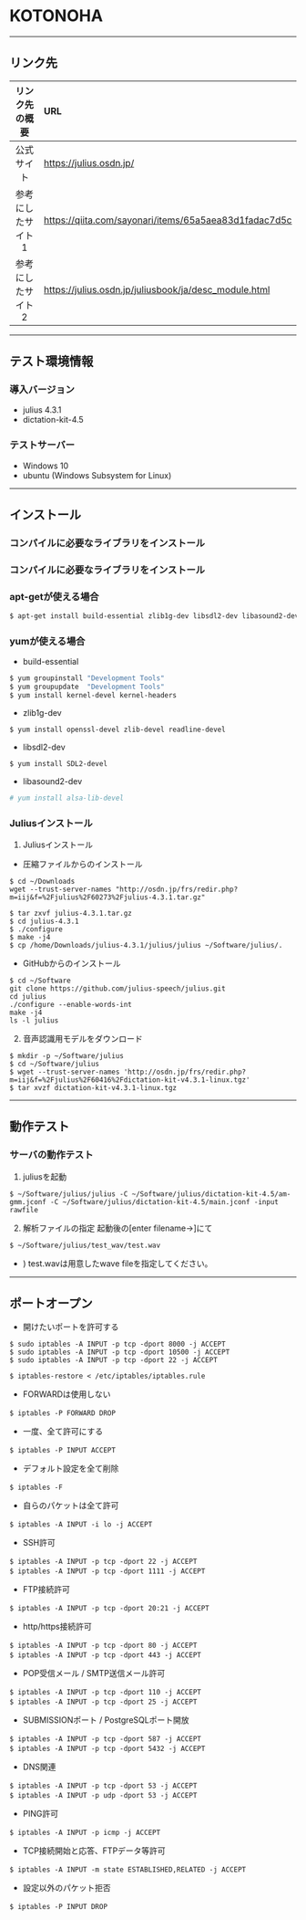 # KOTONOHA
---

## リンク先
|リンク先の概要|URL|
|:---:|:---|
|公式サイト|https://julius.osdn.jp/|
|参考にしたサイト 1|https://qiita.com/sayonari/items/65a5aea83d1fadac7d5c|
|参考にしたサイト 2|https://julius.osdn.jp/juliusbook/ja/desc_module.html|

---

## テスト環境情報
### 導入バージョン
- julius 4.3.1
- dictation-kit-4.5

### テストサーバー
- Windows 10
- ubuntu (Windows Subsystem for Linux)

---
## インストール

### コンパイルに必要なライブラリをインストール


### コンパイルに必要なライブラリをインストール

### apt-getが使える場合
```bash
$ apt-get install build-essential zlib1g-dev libsdl2-dev libasound2-dev
```

### yumが使える場合
- build-essential
```bash
$ yum groupinstall "Development Tools"
$ yum groupupdate  "Development Tools"
$ yum install kernel-devel kernel-headers
```

- zlib1g-dev
```bash
$ yum install openssl-devel zlib-devel readline-devel
```

- libsdl2-dev
```bash
$ yum install SDL2-devel
```

- libasound2-dev
```bash
# yum install alsa-lib-devel
```


### Juliusインストール
1. Juliusインストール

- 圧縮ファイルからのインストール
```
$ cd ~/Downloads
wget --trust-server-names "http://osdn.jp/frs/redir.php?m=iij&f=%2Fjulius%2F60273%2Fjulius-4.3.1.tar.gz"

$ tar zxvf julius-4.3.1.tar.gz
$ cd julius-4.3.1
$ ./configure
$ make -j4
$ cp /home/Downloads/julius-4.3.1/julius/julius ~/Software/julius/.
```

- GitHubからのインストール
```
$ cd ~/Software
git clone https://github.com/julius-speech/julius.git
cd julius
./configure --enable-words-int
make -j4
ls -l julius
```


2. 音声認識用モデルをダウンロード

```
$ mkdir -p ~/Software/julius
$ cd ~/Software/julius
$ wget --trust-server-names 'http://osdn.jp/frs/redir.php?m=iij&f=%2Fjulius%2F60416%2Fdictation-kit-v4.3.1-linux.tgz'
$ tar xvzf dictation-kit-v4.3.1-linux.tgz
```


---

## 動作テスト
### サーバの動作テスト
1. juliusを起動
```
$ ~/Software/julius/julius -C ~/Software/julius/dictation-kit-4.5/am-gmm.jconf -C ~/Software/julius/dictation-kit-4.5/main.jconf -input rawfile
```

2. 解析ファイルの指定
起動後の[enter filename->]にて

```
$ ~/Software/julius/test_wav/test.wav
```
* ) test.wavは用意したwave fileを指定してください。




---

## ポートオープン
- 開けたいポートを許可する
```
$ sudo iptables -A INPUT -p tcp -dport 8000 -j ACCEPT
$ sudo iptables -A INPUT -p tcp -dport 10500 -j ACCEPT
$ sudo iptables -A INPUT -p tcp -dport 22 -j ACCEPT

$ iptables-restore < /etc/iptables/iptables.rule
```

- FORWARDは使用しない
```
$ iptables -P FORWARD DROP　
```

- 一度、全て許可にする
```
$ iptables -P INPUT ACCEPT　
```

- デフォルト設定を全て削除
```
$ iptables -F　
```

- 自らのパケットは全て許可
```
$ iptables -A INPUT -i lo -j ACCEPT　
```

- SSH許可
```
$ iptables -A INPUT -p tcp -dport 22 -j ACCEPT　
$ iptables -A INPUT -p tcp -dport 1111 -j ACCEPT　
```

- FTP接続許可
```
$ iptables -A INPUT -p tcp -dport 20:21 -j ACCEPT　
```

- http/https接続許可
```
$ iptables -A INPUT -p tcp -dport 80 -j ACCEPT　
$ iptables -A INPUT -p tcp -dport 443 -j ACCEPT　
```

- POP受信メール / SMTP送信メール許可
```
$ iptables -A INPUT -p tcp -dport 110 -j ACCEPT　
$ iptables -A INPUT -p tcp -dport 25 -j ACCEPT　
```

- SUBMISSIONポート / PostgreSQLポート開放
```
$ iptables -A INPUT -p tcp -dport 587 -j ACCEPT　
$ iptables -A INPUT -p tcp -dport 5432 -j ACCEPT　
```

- DNS関連
```
$ iptables -A INPUT -p tcp -dport 53 -j ACCEPT　
$ iptables -A INPUT -p udp -dport 53 -j ACCEPT　
```

- PING許可
```
$ iptables -A INPUT -p icmp -j ACCEPT　
```

- TCP接続開始と応答、FTPデータ等許可
```
$ iptables -A INPUT -m state ESTABLISHED,RELATED -j ACCEPT　
```

- 設定以外のパケット拒否
```
$ iptables -P INPUT DROP　
```
